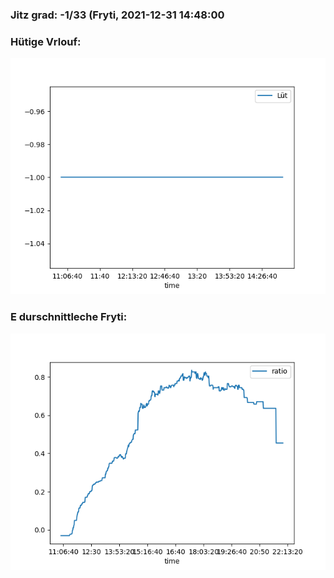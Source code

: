 ### Jitz grad: -1/33 (Fryti, 2021-12-31 14:48:00

### Hütige Vrlouf:
![Graph](Today.png)

### E durschnittleche Fryti:
![Graph](Fryti.png)